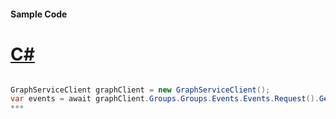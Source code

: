 #### Sample Code
# [C#](#tab/c-sharp)

```C#

GraphServiceClient graphClient = new GraphServiceClient();
var events = await graphClient.Groups.Groups.Events.Events.Request().GetAsync();
*** 

```